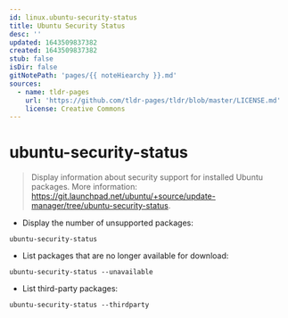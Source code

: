 ```yaml
---
id: linux.ubuntu-security-status
title: Ubuntu Security Status
desc: ''
updated: 1643509837382
created: 1643509837382
stub: false
isDir: false
gitNotePath: 'pages/{{ noteHiearchy }}.md'
sources:
  - name: tldr-pages
    url: 'https://github.com/tldr-pages/tldr/blob/master/LICENSE.md'
    license: Creative Commons
---
```

# ubuntu-security-status

> Display information about security support for installed Ubuntu packages.
> More information: <https://git.launchpad.net/ubuntu/+source/update-manager/tree/ubuntu-security-status>.

- Display the number of unsupported packages:

`ubuntu-security-status`

- List packages that are no longer available for download:

`ubuntu-security-status --unavailable`

- List third-party packages:

`ubuntu-security-status --thirdparty`

